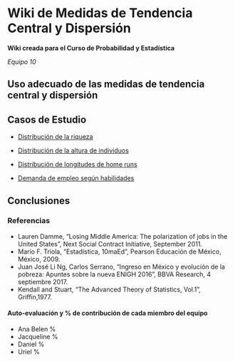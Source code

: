 # Wiki de Medidas de Tendencia Central y Dispersión

**Wiki creada para el Curso de Probabilidad y Estadística**

*Equipo 10*

## Uso adecuado de las medidas de tendencia central y dispersión

## Casos de Estudio

  - [Distribución de la riqueza](./caso1.md)

  - [Distribución de la altura de individuos](./caso2.md)

  - [Distribución de longitudes de home runs](./caso3.md)

  - [Demanda de empleo según habilidades](./caso4.md)

## Conclusiones

### Referencias

* Lauren Damme, “Losing Middle America: The polarization of jobs in the United States”, Next Social Contract Initiative, September 2011.
* Mario F. Triola, “Estadística, 10maEd”, Pearson Educación de México, México, 2009.
* Juan José Li Ng, Carlos Serrano, “Ingreso en México y evolución de la pobreza: Apuntes sobre la nueva ENIGH 2016”, BBVA Research, 4 septiembre 2017.
* Kendall and Stuart, “The Advanced Theory of Statistics, Vol.1”, Griffin,1977.

#### Auto-evaluación y % de contribución de cada miembro del equipo

* Ana Belen %
* Jacqueline %
* Daniel %
* Uriel %
